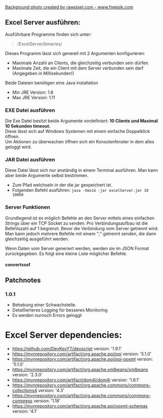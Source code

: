 <a href="https://www.freepik.com/photos/background">Background photo created by rawpixel.com - www.freepik.com</a>

## Excel Server ausführen:

Ausführbare Programme finden sich unter:
> /ExcelServer/binaries/

Dieses Programm lässt sich generell mit 2 Argumenten konfigurieren:
- Maximale Anzahl an Clients, die gleichzeitig verbunden sein dürfen.
- Maximale Zeit, die ein Client mit dem Server verbunden sein darf (Angegeben in Millisekunden!)

Beide Dateien benötigen eine Java installation
- Min JRE Version: 1.8
- Max JRE Version: 1.11

### EXE Datei ausführen

Die Exe Datei besitzt beide Argumente vordefiniert: **10 Clients und Maximal 10 Sekunden timeout.**<br>
Diese lässt sich auf Windows Systemen mit einem einfache Doppelklick öffnen.<br>
Um Aktionen zu überwachen öffnen sich ein Konsolenfenster in dem alles geloggt wird.

### JAR Datei ausführen

Diese Datei lässt sich nur anständig in einem Terminal ausführen.
Man kann aber beide Argumente selbst bestimmen.

- Zum Pfad welchseln in der die jar gespeichert ist.
- Folgenden Befehl ausführen:
```java -Xmx1G -jar excelServer.jar 10 10000```

### Server Funktionen

Grundlegend ist es möglich Befehle an den Server mittels eines einfachen Strings über ein TCP Socket zu senden.
Pro Verbindungsaufbau ist die Befehlszahl auf 1 begrenzt. Bevor die Verbindung vom Server getrennt wird.<br>
Man kann jedoch mehrere Befehle mit einem ";" getrennt senden, die dann gleichzeitig ausgeführt werden.

Wenn Daten vom Server generiert werden, werden sie im JSON Format zurückgegeben.
Es folgt eine kleine Liste möglicher Befehle.

#### convertxssf

## Patchnotes

### 1.0.1
- Behebung einer Schwachstelle.
- Detaillierteres Logging für besseres Monitoring
- Es werden nurnoch Errors geloggt


# Excel Server dependencies:

- <a>https://github.com/DevKevYT/devscript</a> version: '1.9.1'<br>
- <a>https://mvnrepository.com/artifact/org.apache.poi/poi</a> version: '5.1.0'<br>
- <a>https://mvnrepository.com/artifact/org.apache.poi/poi-ooxml</a> version: '5.1.0'<br>
- <a>https://mvnrepository.com/artifact/org.apache.xmlbeans/xmlbeans</a> version: '2.3.0'<br>
- <a>https://mvnrepository.com/artifact/dom4j/dom4j</a> version: '1.6.1'<br>
- <a>https://mvnrepository.com/artifact/org.apache.commons/commons-collections4</a> version: '4.3'<br>
- <a>https://mvnrepository.com/artifact/org.apache.commons/commons-compress</a> version: '1.18'<br>
- <a>https://mvnrepository.com/artifact/org.apache.poi/ooxml-schemas</a> version: '4.1'
